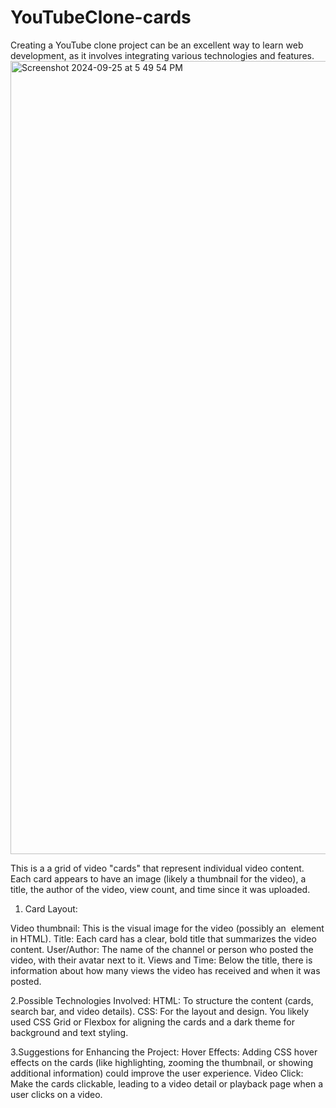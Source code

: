 # YouTubeClone-cards
Creating a YouTube clone project can be an excellent way to learn web development, as it involves integrating various technologies and features.
<img width="1269" alt="Screenshot 2024-09-25 at 5 49 54 PM" src="https://github.com/user-attachments/assets/355478f0-161e-4296-98aa-7459780604ee">

This is a a grid of video "cards" that represent individual video content. Each card appears to have an image (likely a thumbnail for the video), a title, the author of the video, view count, and time since it was uploaded.

1. Card Layout:

Video thumbnail: This is the visual image for the video (possibly an <img> element in HTML).
Title: Each card has a clear, bold title that summarizes the video content.
User/Author: The name of the channel or person who posted the video, with their avatar next to it.
Views and Time: Below the title, there is information about how many views the video has received and when it was posted.

2.Possible Technologies Involved:
HTML: To structure the content (cards, search bar, and video details).
CSS: For the layout and design. You likely used CSS Grid or Flexbox for aligning the cards and a dark theme for background and text styling.

3.Suggestions for Enhancing the Project:
Hover Effects: Adding CSS hover effects on the cards (like highlighting, zooming the thumbnail, or showing additional information) could improve the user experience.
Video Click: Make the cards clickable, leading to a video detail or playback page when a user clicks on a video.
